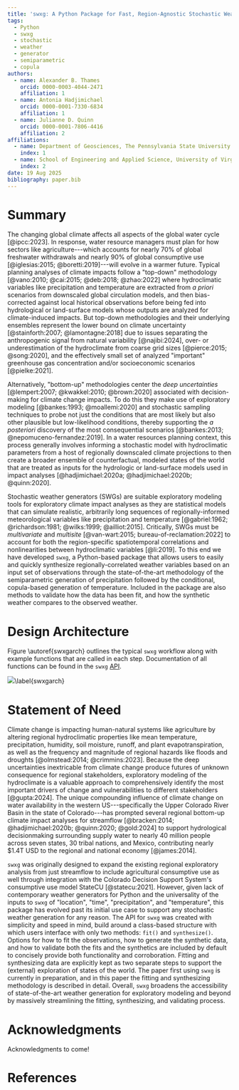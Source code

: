 ```yaml
---
title: 'swxg: A Python Package for Fast, Region-Agnostic Stochastic Weather Generation'
tags:
  - Python
  - swxg
  - stochastic
  - weather
  - generator
  - semiparametric
  - copula
authors:
  - name: Alexander B. Thames
    orcid: 0000-0003-4044-2471
    affiliation: 1
  - name: Antonia Hadjimichael
    orcid: 0000-0001-7330-6834
    affiliation: 1
  - name: Julianne D. Quinn
    orcid: 0000-0001-7806-4416
    affiliation: 2
affiliations:
  - name: Department of Geosciences, The Pennsylvania State University. University Park, Pennsylvania, USA.
    index: 1
  - name: School of Engineering and Applied Science, University of Virginia. Charlottesville, Virginia, USA.
    index: 2
date: 19 Aug 2025
bibliography: paper.bib
---
```


# Summary
The changing global climate affects all aspects of the global water cycle [@ipcc:2023]. In response, water resource managers must plan for how sectors like agriculture---which accounts for nearly 70% of global freshwater withdrawals and nearly 90% of global consumptive use [@iglesias:2015; @boretti:2019]---will evolve in a warmer future. Typical planning analyses of climate impacts follow a "top-down" methodology [@vano:2010; @cai:2015; @deb:2018; @zhao:2022] where hydroclimatic variables like precipitation and temperature are extracted from *a priori* scenarios from downscaled global circulation models, and then bias-corrected against local historical observations before being fed into hydrological or land-surface models whose outputs are analyzed for climate-induced impacts. But top-down methodologies and their underlying ensembles represent the lower bound on climate uncertainty [@stainforth:2007; @lamontagne:2018] due to issues separating the anthropogenic signal from natural variability [@najibi:2024], over- or underestimation of the hydroclimate from coarse grid sizes [@pierce:2015; @song:2020], and the effectively small set of analyzed "important" greenhouse gas concentration and/or socioeconomic scenarios [@pielke:2021].

Alternatively, "bottom-up" methodologies center the *deep uncertainties* [@lempert:2007; @kwakkel:2010; @brown:2020] associated with decision-making for climate change impacts. To do this they make use of exploratory modeling [@bankes:1993; @moallemi:2020] and stochastic sampling techniques to probe not just the conditions that are most likely but also other plausible but low-likelihood conditions, thereby supporting the *a posteriori* discovery of the most consequential scenarios [@bankes:2013; @nepomuceno-fernandez:2019]. In a water resources planning context, this process generally involves informing a stochastic model with hydroclimatic parameters from a host of regionally downscaled climate projections to then create a broader ensemble of counterfactual, modeled states of the world that are treated as inputs for the hydrologic or land-surface models used in impact analyses [@hadjimichael:2020a; @hadjimichael:2020b; @quinn:2020].

Stochastic weather generators (SWGs) are suitable exploratory modeling tools for exploratory climate impact analyses as they are statistical models that can simulate realistic, arbitrarily long sequences of regionally-informed meteorological variables like precipitation and temperature [@gabriel:1962; @richardson:1981; @wilks:1999; @ailliot:2015]. Critically, SWGs must be *multivariate* and *multisite* [@van-wart:2015; bureau-of-reclamation:2022] to account for both the region-specific spatiotemporal correlations and nonlinearities between hydroclimatic variables [@li:2019]. To this end we have developed `swxg`, a Python-based package that allows users to easily and quickly synthesize regionally-correlated weather variables based on an input set of observations through the state-of-the-art methodology of the semiparametric generation of precipitation followed by the conditional, copula-based generation of temperature. Included in the package are also methods to validate how the data has been fit, and how the synthetic weather compares to the observed weather.

# Design Architecture
Figure \autoref{swxgarch} outlines the typical `swxg` workflow along with example functions that are called in each step. Documentation of all functions can be found in the `swxg` [API](https://swxg.readthedocs.io/).

![](swxgarch.svg)\label{swxgarch}

# Statement of Need
Climate change is impacting human-natural systems like agriculture by altering regional hydroclimatic properties like mean temperature, precipitation, humidity, soil moisture, runoff, and plant evapotranspiration, as well as the frequency and magnitude of regional hazards like floods and droughts [@olmstead:2014; @crimmins:2023]. Because the deep uncertainties inextricable from climate change produce futures of unknown consequence for regional stakeholders, exploratory modeling of the hydroclimate is a valuable approach to comprehensively identify the most important drivers of change and vulnerabilities to different stakeholders [@gupta:2024]. The unique compounding influence of climate change on water availability in the western US---specifically the Upper Colorado River Basin in the state of Colorado---has prompted several regional bottom-up climate impact analyses for streamflow [@bracken:2014; @hadjimichael:2020b; @quinn:2020; @gold:2024] to support hydrological decisionmaking surrounding supply water to nearly 40 million people across seven states, 30 tribal nations, and Mexico, contributing nearly $1.4T USD to the regional and national economy [@james:2014].

`swxg` was originally designed to expand the existing regional exploratory analysis from just streamflow to include agricultural consumptive use as well through integration with the Colorado Decision Support System's consumptive use model StateCU [@statecu:2021]. However, given lack of contemporary weather generators for Python and the universality of the inputs to `swxg` of "location", "time", "precipitation", and "temperature", this package has evolved past its initial use case to support any stochastic weather generation for any reason. The API for `swxg` was created with simplicity and speed in mind, build around a class-based structure with which users interface with only two methods: `fit()` and `synthesize()`. Options for how to fit the observations, how to generate the synthetic data, and how to validate both the fits and the synthetics are included by default to concisely provide both functionality and corroboration. Fitting and synthesizing data are explicitly kept as two separate steps to support the (external) exploration of states of the world. The paper first using `swxg` is currently in preparation, and in this paper the fitting and synthesizing methodology is described in detail. Overall, `swxg` broadens the accessibility of state-of-the-art weather generation for exploratory modeling and beyond by massively streamlining the fitting, synthesizing, and validating process. 

# Acknowledgments
Acknowledgments to come!

# References
